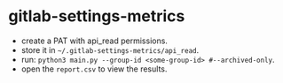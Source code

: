 # gitlab-settings-metrics

- create a PAT with api_read permissions.
- store it in `~/.gitlab-settings-metrics/api_read`.
- run: `python3 main.py --group-id <some-group-id> #--archived-only`.
- open the `report.csv` to view the results.
